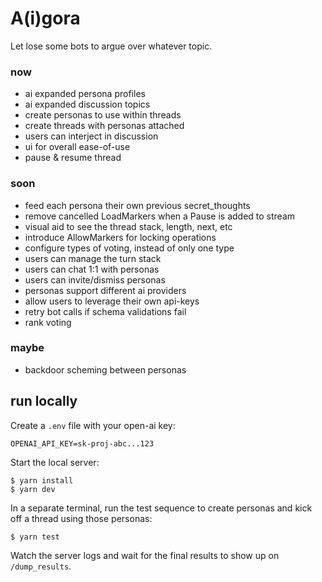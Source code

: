 # A(i)gora

Let lose some bots to argue over whatever topic.

### now

- ai expanded persona profiles
- ai expanded discussion topics
- create personas to use within threads
- create threads with personas attached
- users can interject in discussion
- ui for overall ease-of-use
- pause & resume thread

### soon

- feed each persona their own previous secret_thoughts
- remove cancelled LoadMarkers when a Pause is added to stream
- visual aid to see the thread stack, length, next, etc
- introduce AllowMarkers for locking operations
- configure types of voting, instead of only one type
- users can manage the turn stack
- users can chat 1:1 with personas
- users can invite/dismiss personas
- personas support different ai providers
- allow users to leverage their own api-keys
- retry bot calls if schema validations fail
- rank voting

### maybe

- backdoor scheming between personas

## run locally

Create a `.env` file with your open-ai key:

```
OPENAI_API_KEY=sk-proj-abc...123
```

Start the local server:

```
$ yarn install
$ yarn dev
```

In a separate terminal, run the test sequence to create personas and kick off a thread using those personas:

```
$ yarn test
```

Watch the server logs and wait for the final results to show up on `/dump_results`.
